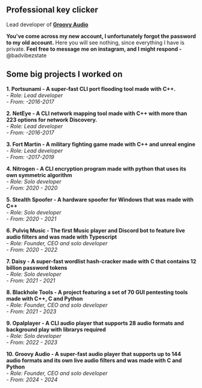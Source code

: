 ## Professional key clicker

Lead developer of **[Groovy Audio](https://groovy.audio)**

**You've come across my new account, I unfortunately forgot the password to my old account.**
Here you will see nothing, since everything I have is private. **Feel free to message me
on instagram, and I might respond -** @badvibezstate

## Some big projects I worked on

**1. Portsunami - A super-fast CLI port flooding tool made with C++.**\
*- Role: Lead developer*\
*- From: -2016-2017*

**2. NetEye - A CLI network mapping tool made with C++ with more than 223 options for network Discovery.**\
*- Role: Lead developer*\
*- From: -2016-2017*

**3. Fort Martin - A military fighting game made with C++ and unreal engine**\
*- Role: Lead developer*\
*- From: -2017-2019*

**4. Nitrogen - A CLI encryption program made with python that uses its own symmetric algorithm**\
*- Role: Solo developer*\
*- From: 2020 - 2020*

**5. Stealth Spoofer - A hardware spoofer for Windows that was made with C++**\
*- Role: Solo developer*\
*- From: 2020 - 2021*

**6. Pulviq Music - The first Music player and Discord bot to feature live audio filters and was made with Typescript**\
*- Role: Founder, CEO and solo developer*\
*- From: 2020 - 2022*

**7. Daisy - A super-fast wordlist hash-cracker made with C that contains 12 billion password tokens**\
*- Role: Solo developer*\
*- From: 2021 - 2021*

**8. Blackhole Tools - A project featuring a set of 70 GUI pentesting tools made with C++, C and Python**\
*- Role: Founder, CEO and solo developer*\
*- From: 2021 - 2023*

**9. Opalplayer - A CLI audio player that supports 28 audio formats and background play with librarys required**\
*- Role: Solo developer*\
*- From: 2022 - 2023*

**10. Groovy Audio - A super-fast audio player that supports up to 144 audio formats and its own live audio filters and was made with C and Python**\
*- Role: Founder, CEO and solo developer*\
*- From: 2024 - 2024*

